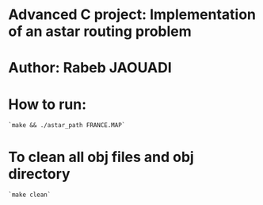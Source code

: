 # Advanced C project: Implementation of an astar routing problem

# Author: Rabeb JAOUADI

# How to run:
    `make && ./astar_path FRANCE.MAP`

# To clean all obj files and obj directory
    `make clean`
